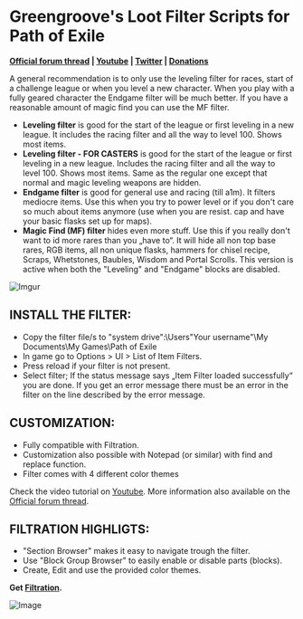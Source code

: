 # Greengroove's Loot Filter Scripts for Path of Exile

**[Official forum thread](https://www.pathofexile.com/forum/view-thread/1566921)
|
[Youtube](https://www.youtube.com/user/Filip303)
|
[Twitter](https://twitter.com/GreengroovePOE)
|
[Donations](https://www.paypal.com/cgi-bin/webscr?cmd=_s-xclick&hosted_button_id=ENRA8DXJ9TSBC)**

A general recommendation is to only use the leveling filter for races, start of a challenge league or when you level a new character. When you play with a fully geared character the Endgame filter will be much better. If you have a reasonable amount of magic find you can use the MF filter.

- **Leveling filter** is good for the start of the league or first leveling in a new league. It includes the racing filter and all the way to level 100. Shows most items.
- **Leveling filter - FOR CASTERS** is good for the start of the league or first leveling in a new league. Includes the racing filter and all the way to level 100. Shows most items. Same as the regular one except that normal and magic leveling weapons are hidden.
- **Endgame filter** is good for general use and racing (till a1m). It filters mediocre items. Use this when you try to power level or if you don't care so much about items anymore (use when you are resist. cap and have your basic flasks set up for maps).
- **Magic Find (MF) filter** hides even more stuff. Use this if you really don't want to id more rares than you „have to“. It will hide all non top base rares, RGB items, all non unique flasks, hammers for chisel recipe, Scraps, Whetstones, Baubles, Wisdom and Portal Scrolls.
This version is active when both the "Leveling" and "Endgame" blocks are disabled.

![Imgur](http://i.imgur.com/aU2jxMi.jpg)



## INSTALL THE FILTER:

- Copy the filter file/s to "system drive":\Users\"Your username"\My Documents\My Games\Path of Exile
- In game go to Options > UI > List of Item Filters.
- Press reload if your filter is not present.
- Select filter; If the status message says „Item Filter loaded successfully“ you are done. If you get an error message there must be an error in the filter on the line described by the error message.



## CUSTOMIZATION:

- Fully compatible with Filtration. 
- Customization also possible with Notepad (or similar) with find and replace function.
- Filter comes with 4 different color themes



Check the video tutorial on [Youtube](https://youtu.be/oDu5NT5qdxU). More information also available on the [Official forum thread](https://www.pathofexile.com/forum/view-thread/1566921).



## FILTRATION HIGHLIGTS:
- "Section Browser" makes it easy to navigate trough the filter.
- Use "Block Group Browser" to easily enable or disable parts (blocks).
- Create, Edit and use the provided color themes.

**Get [Filtration](https://github.com/ben-wallis/Filtration/releases).**

![Image](http://i.imgur.com/1KeRa4b.png)